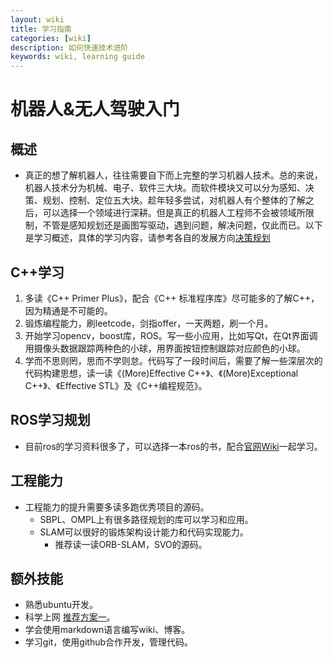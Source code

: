 ```yaml
---
layout: wiki
title: 学习指南
categories: [wiki]
description: 如何快速技术进阶
keywords: wiki, learning guide
---
```


# 机器人&无人驾驶入门
## 概述
- 真正的想了解机器人，往往需要自下而上完整的学习机器人技术。总的来说，机器人技术分为机械、电子、软件三大块。而软件模块又可以分为感知、决策、规划、控制、定位五大块。趁年轻多尝试，对机器人有个整体的了解之后，可以选择一个领域进行深耕。但是真正的机器人工程师不会被领域所限制，不管是感知规划还是画图写驱动，遇到问题，解决问题，仅此而已。以下是学习概述，具体的学习内容，请参考各自的发展方向[决策规划](https://sjtu-cybersmart.github.io/wiki/Guide/planning-learning/)

## C++学习
1. 多读《C++ Primer Plus》，配合《C++ 标准程序库》尽可能多的了解C++，因为精通是不可能的。
2. 锻炼编程能力，刷leetcode，剑指offer，一天两题，刷一个月。
3. 开始学习opencv，boost库，ROS。写一些小应用，比如写Qt，在Qt界面调用摄像头数据跟踪两种色的小球，用界面按钮控制跟踪对应颜色的小球。
4. 学而不思则罔，思而不学则怠。代码写了一段时间后，需要了解一些深层次的代码构建思想，读一读《(More)Effective C++》、《(More)Exceptional C++》、《Effective STL》及《C++编程规范》。

## ROS学习规划
- 目前ros的学习资料很多了，可以选择一本ros的书，配合[官网Wiki](http://wiki.ros.org)一起学习。

## 工程能力
- 工程能力的提升需要多读多跑优秀项目的源码。
  - SBPL、OMPL上有很多路径规划的库可以学习和应用。
  - SLAM可以很好的锻炼架构设计能力和代码实现能力。
    - 推荐读一读ORB-SLAM，SVO的源码。

## 额外技能
- 熟悉ubuntu开发。
- 科学上网 [推荐方案一]()。
- 学会使用markdown语言编写wiki、博客。
- 学习git，使用github合作开发，管理代码。

